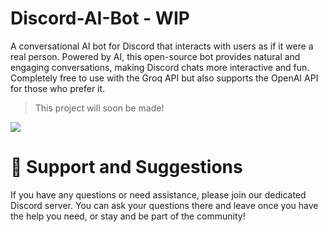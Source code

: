 # Discord-AI-Bot - WIP
A conversational AI bot for Discord that interacts with users as if it were a real person. Powered by AI, this open-source bot provides natural and engaging conversations, making Discord chats more interactive and fun. Completely free to use with the Groq API but also supports the OpenAI API for those who prefer it.


> This project will soon be made!

<img style="vertical-align: center;" src="https://discord.c99.nl/widget/theme-4/451627446941515817.png"/>

# 🔗 Support and Suggestions

If you have any questions or need assistance, please join our dedicated Discord server. You can ask your questions there and leave once you have the help you need, or stay and be part of the community!

